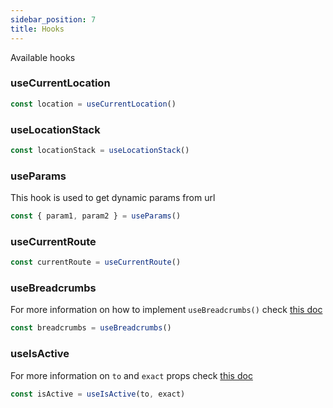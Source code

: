 ```yaml
---
sidebar_position: 7
title: Hooks
---
```


Available hooks


### useCurrentLocation
```js
const location = useCurrentLocation()
```

### useLocationStack
```js
const locationStack = useLocationStack()
```

### useParams

This hook is used to get dynamic params from url

```js
const { param1, param2 } = useParams()
```

### useCurrentRoute
```js
const currentRoute = useCurrentRoute()
```
### useBreadcrumbs
For more information on how to implement ```useBreadcrumbs()``` check [this doc](/components.md/#breadcrumbs)

```js
const breadcrumbs = useBreadcrumbs()
```

### useIsActive
For more information on ```to``` and ```exact``` props check [this doc](/components.md/)

```js
const isActive = useIsActive(to, exact) 
```





